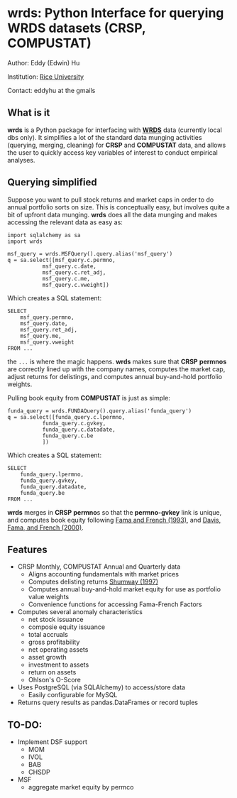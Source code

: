 # wrds: Python Interface for querying WRDS datasets (CRSP, COMPUSTAT)

Author: Eddy (Edwin) Hu

Institution: [Rice University](http://business.rice.edu)

Contact: eddyhu at the gmails

## What is it
**wrds** is a Python package for interfacing with [**WRDS**](http://wrds.wharton.upenn.edu) data (currently local dbs only). It simplifies a lot of the standard data munging activities (querying, merging, cleaning) for **CRSP** and **COMPUSTAT** data, and allows the user to quickly access key variables of interest to conduct empirical analyses.

## Querying simplified ##
Suppose you want to pull stock returns and market caps in order to do annual portfolio sorts on size. This is conceptually easy, but involves quite a bit of upfront data munging. **wrds** does all the data munging and makes accessing the relevant data as easy as:

	import sqlalchemy as sa
	import wrds

	msf_query = wrds.MSFQuery().query.alias('msf_query')
	q = sa.select([msf_query.c.permno,
               msf_query.c.date,
               msf_query.c.ret_adj,
               msf_query.c.me,
               msf_query.c.vweight])

Which creates a SQL statement:

	SELECT
		msf_query.permno,
		msf_query.date,
		msf_query.ret_adj,
		msf_query.me,
		msf_query.vweight
	FROM ...

the `...` is where the magic happens. **wrds** makes sure that **CRSP** **permnos** are correctly lined up with the company names, computes the market cap, adjust returns for delistings, and computes annual buy-and-hold portfolio weights.

Pulling book equity from **COMPUSTAT** is just as simple:

	funda_query = wrds.FUNDAQuery().query.alias('funda_query')
	q = sa.select([funda_query.c.lpermno,
               funda_query.c.gvkey,
               funda_query.c.datadate,
               funda_query.c.be
               ])

Which creates a SQL statement:

	SELECT
		funda_query.lpermno,
		funda_query.gvkey,
		funda_query.datadate,
		funda_query.be
	FROM ...

**wrds** merges in **CRSP** **permno**s so that the **permno-gvkey** link is unique, and computes book equity following [Fama and French (1993)](http://www.sciencedirect.com/science/article/pii/0304405X93900235), and [Davis, Fama, and French (2000)](http://onlinelibrary.wiley.com/doi/10.1111/0022-1082.00209/abstract).

## Features
- CRSP Monthly, COMPUSTAT Annual and Quarterly data
	- Aligns accounting fundamentals with market prices
	- Computes delisting returns [Shumway (1997)](http://onlinelibrary.wiley.com/doi/10.1111/j.1540-6261.1997.tb03818.x/abstract)
	- Computes annual buy-and-hold market equity for use as portfolio value weights
	- Convenience functions for accessing Fama-French Factors
- Computes several anomaly characteristics
	- net stock issuance
	- composie equity issuance
	- total accruals
	- gross profitability
	- net operating assets
	- asset growth
	- investment to assets
	- return on assets
	- Ohlson's O-Score
- Uses PostgreSQL (via SQLAlchemy) to access/store data
	- Easily configurable for MySQL
- Returns query results as pandas.DataFrames or record tuples

## TO-DO:
- Implement DSF support
	- MOM
	- IVOL
	- BAB
	- CHSDP
- MSF
	- aggregate market equity by permco
